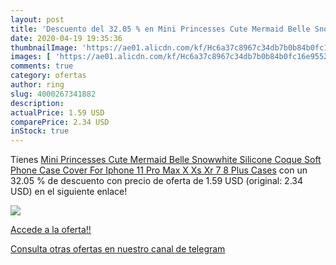 ```yaml
---
layout: post
title: 'Descuento del 32.05 % en Mini Princesses Cute Mermaid Belle Snoww'
date: 2020-04-19 19:35:36
thumbnailImage: 'https://ae01.alicdn.com/kf/Hc6a37c8967c34db7b0b84b0fc16e9552J/Mini-Princesses-Cute-Mermaid-Belle-Snowwhite-Silicone-Coque-Soft-Phone-Case-Cover-For-Iphone-11-Pro.jpg_350x350._SL200_.jpg'
images: [ 'https://ae01.alicdn.com/kf/Hc6a37c8967c34db7b0b84b0fc16e9552J/Mini-Princesses-Cute-Mermaid-Belle-Snowwhite-Silicone-Coque-Soft-Phone-Case-Cover-For-Iphone-11-Pro.jpg_350x350._SL200_.jpg' ]
comments: true
category: ofertas
author: ring
slug: 4000267341882
description:
actualPrice: 1.59 USD
comparePrice: 2.34 USD
inStock: true
---
```


Tienes [Mini Princesses Cute Mermaid Belle Snowwhite Silicone Coque Soft Phone Case Cover  For Iphone 11 Pro Max X Xs Xr 7 8 Plus Cases](https://www.amazon.com/dp/4000267341882/?tag=redken08-20) con un 32.05 % de descuento con precio de oferta de 1.59 USD (original: 2.34 USD) en el siguiente enlace!

[![](https://ae01.alicdn.com/kf/Hc6a37c8967c34db7b0b84b0fc16e9552J/Mini-Princesses-Cute-Mermaid-Belle-Snowwhite-Silicone-Coque-Soft-Phone-Case-Cover-For-Iphone-11-Pro.jpg_350x350._SL200_.jpg)](https://www.amazon.com/dp/4000267341882/?tag=redken08-20)

[Accede a la oferta!!](https://www.amazon.com/dp/4000267341882/?tag=redken08-20)

[Consulta otras ofertas en nuestro canal de telegram](https://t.me/s/ofertas25)
